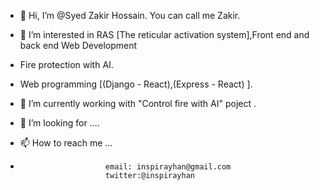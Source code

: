 - 👋 Hi, I’m @Syed Zakir Hossain. You can call me Zakir.
- 👀 I’m interested in RAS [The reticular activation system],Front end and back end Web Development
-  Fire protection  with AI. 
                                 
- Web programming [(Django - React),(Express  - React) ].                                       
                      
- 🌱 I’m currently working with "Control fire with AI" poject .
- 💞️ I’m looking for ....



- 📫 How to reach me ...
-                        email: inspirayhan@gmail.com 
                         twitter:@inspirayhan  
                         

<!---
SyedZakirHossain/SyedZakirHossain is a ✨ special ✨ repository because its `README.md` (this file) appears on your GitHub profile.
You can click the Preview link to take a look at your changes.
--->
